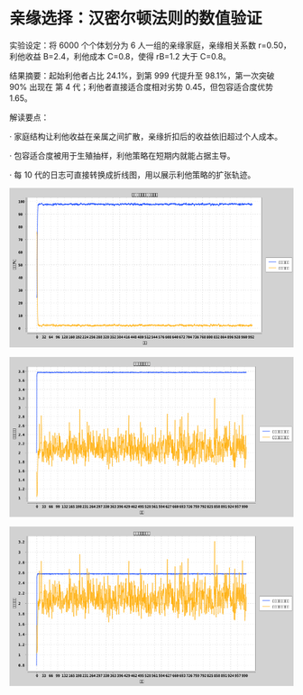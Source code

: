 # 亲缘选择：汉密尔顿法则的数值验证

实验设定：将 6000 个个体划分为 6 人一组的亲缘家庭，亲缘相关系数 r=0.50，利他收益 B=2.4，利他成本 C=0.8，使得 rB=1.2 大于 C=0.8。

结果摘要：起始利他者占比 24.1%，到第 999 代提升至 98.1%，第一次突破 90% 出现在 第 4 代；利他者直接适合度相对劣势 0.45，但包容适合度优势 1.65。

解读要点：

· 家庭结构让利他收益在亲属之间扩散，亲缘折扣后的收益依旧超过个人成本。

· 包容适合度被用于生殖抽样，利他策略在短期内就能占据主导。

· 每 10 代的日志可直接转换成折线图，用以展示利他策略的扩张轨迹。

![利他者与自私者占比变化](assets/kin-selection/strategy-share.png)

![包容适合度对比](assets/kin-selection/inclusive-fitness.png)

![直接适合度对比](assets/kin-selection/direct-fitness.png)


